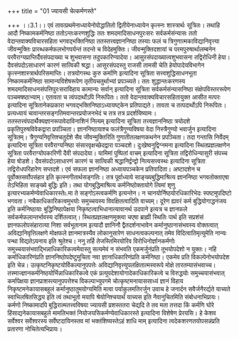 +++
title = "01 ज्यायसी चेत्कर्मणस्ते"

+++
।।3.1।। एवं तावत्प्रथमेनाध्यायेनोपोद्धातितो द्वितीयेनाध्यायेन कृत्स्नः
शास्त्रार्थः सूत्रितः। तथाहि आदौ निष्कामकर्मनिष्ठा ततोऽन्तःकरणशुद्धिः
ततः शमदमादिसाधनपुरःसरः सर्वकर्मसंन्यासः ततो वेदान्तवाक्यविचारसहिता
भगवद्भक्तिनिष्ठा ततस्तत्त्वज्ञाननिष्ठा तस्याः फलं च
त्रिगुणात्मकाविद्यानिवृत्त्या जीवन्मुक्तिः प्रारब्धकर्मफलभोगपर्यन्तं
तदन्ते च विदेहमुक्तिः। जीवन्मुक्तिदशायां च परमपुरुषार्थालम्बनेन
परवैराग्यप्राप्तिर्दैवसंपदाख्या च शुभवासना तदुपकारिण्यादेया।
आसुरसंपदाख्यात्वशुभवासना तद्विरोधिनी हेया। दैवसंपदोऽसाधारणं कारणं
सात्विकी श्रद्धा। आसुरसंपदस्तु राजसी तामसी चेति हेयोपादेयविभागेन
कृत्स्नशास्त्रार्थपरिसमाप्तिः। तत्रयोगस्थः कुरु कर्माणि इत्यादिना
सूत्रिता सत्त्वशुद्धिसाधनभूता निष्कामकर्मनिष्ठा सामान्यविशेषरूपेण
तृतीयचतुर्थाभ्यां प्रपञ्च्यते। ततः शुद्धान्तःकरणस्य
शमदमादिसाधनसंपत्तिपुरःसराविहाय कामान्यः सर्वान् इत्यादिना सूत्रिता
सर्वकर्मसंन्यासनिष्ठा संक्षेपविस्तररूपेण पञ्चमषष्ठाभ्याम्। एतावता च
त्वंपदार्थोऽपि निरूपितः। ततो वेदान्तवाक्यविचारसहितायुक्त आसीत मत्परः
इत्यादिना सूत्रितानेकप्रकारा भगवद्भक्तिनिष्ठाऽध्यायष्ट्केन प्रतिपाद्यते।
तावता च तत्पदार्थोऽपि निरूपितः। प्रत्यध्यायं
चावान्तरसङ्गतिमवान्तरप्रयोजनभेदं च तत्र तत्र प्रदर्शयिष्यामः।
ततस्तत्त्वंपदार्थैक्यज्ञानरूपावेदाविनाशिनं नित्यम् इत्यादिना सूत्रिता
तत्त्वज्ञाननिष्ठा त्रयोदशे प्रकृतिपुरुषविवेकद्वारा प्रपञ्चिता।
ज्ञाननिष्ठायाश्च फलंत्रैगुण्यविषया वेदा निस्त्रैगुण्यो भवार्जुन
इत्यादिना सूत्रितम्। त्रैगुण्यनिवृत्तिश्चतुर्दशे सैव जीवन्मुक्तिरिति
गुणातीतलक्षणकथनेन प्रपञ्चिता। तदा गन्तासि निर्वेदम् इत्यादिना सूत्रिता
परवैराग्यनिष्ठा संसारवृक्षच्छेदद्वारा पञ्चदशे। दुःखेष्वनुद्विग्नमना
इत्यादिना स्थितप्रज्ञलक्षणेन सूत्रिता परवैराग्योपकारिणी दैवी
संपदादेया। यामिमां पुष्पितां वाचम् इत्यादिना सूत्रिता तद्विरोधिन्यासुरी
संपच्च हेया षोडशे। दैवसंपदोऽसाधारणं कारणं च सात्विकी
श्रद्धानिर्द्वन्द्वो नित्यसत्त्वस्थः इत्यादिना सूत्रिता तद्विरोधपरिहारेण
सप्तदशे। एवं सफला ज्ञाननिष्ठा अध्यायपञ्चकेन प्रतिपादिता। अष्टादशेन च
पूर्वोक्तसर्वोपसंहार इति कृत्स्नगीतार्थसङ्गतिः। तत्र पूर्वाध्याये
साङ्ख्यबुद्धिमाश्रित्य ज्ञाननिष्ठा भगवतोक्ताएषा तेऽभिहिता साङ्ख्ये बुद्धिः
इति। तथा योगबुद्धिमाश्रित्य कर्मनिष्ठोक्तायोगे त्विमां शृणु
इत्यारभ्यकर्मण्येवाधिकारस्ते৷৷.मा ते सङ्गोऽस्त्वकर्मणि इत्यन्तेन। न
चानयोर्निष्ठयोरधिकारिभेदः स्पष्टमुपदिष्टो भगवता। नचैकाधिकारिकत्वमुभयोः
समुच्चयस्य विवक्षितत्वादिति वाच्यम्। दूरेण ह्यवरं कर्म बुद्धियोगाद्धनंजय
इति कर्मनिष्ठायाः बुद्धिनिष्ठापेक्षया निकृष्टत्वाभिधानात्यावानर्थ उदपाने
इत्यत्र च ज्ञानफले सर्वकर्मफलान्तर्भावस्य दर्शितत्वात्।
स्थितप्रज्ञलक्षणमुक्त्वा चएषा ब्राह्मी स्थितिः पार्थ इति सप्रशंसं
ज्ञानफलोपसंहारात्या निशा सर्वभूतानाम इत्यादौ ज्ञानिनौ द्वैतदर्शनाभावेन
कर्मानुष्ठानासंभवस्य वोक्तत्वात् अविद्यानिवृत्तिलक्षणे मोक्षफले
ज्ञानमात्रस्यैव लोकानुसारेण साधनत्वकल्पनात् तमेव विदित्वातिमृत्युमेति
नान्यः पन्था विद्यतेऽयनाय इति श्रुतेश्च। ननु तर्हि तेजस्तिमिरयोरिव
विरोधिनोर्ज्ञानकर्मणोः समुच्चयासंभवाद्भिन्नाधिकारिकत्वमेवास्तु सत्यमेवं
न संभवति एकमर्जुनंप्रति तूभयोपदेशो न युक्तः। नहि कर्माधिकारिणंप्रति
ज्ञाननिष्ठोपदेष्टुमुचिता नवा ज्ञानाधिकारिणंप्रति कर्मनिष्ठा। एकमेव प्रति
विकल्पेनोभयोपदेश इति चेन्न। उत्कृष्टनिकृष्टयोर्विकल्पानुपपत्तेः
अविद्यानिवृत्त्युपलक्षितात्मस्वरूपे मोक्षे तारतम्यासंभवाच्च।
तस्माज्ज्ञानकर्मनिष्ठयोर्भिन्नाधिकारिकत्वे एकं
प्रत्युपदेशायोगादेकाधिकारिकत्वे च विरुद्धयोः समुच्चयासंभवात्
कर्मापेक्षया ज्ञानप्राशस्त्यानुपपत्तेश्च विकल्पाभ्युपगमे
चोत्कृष्टमनायाससाध्यं ज्ञानं विहाय निकृष्टमनेकायासबहुलं
कर्मानुष्ठातुमयोग्यमिति मत्वा पर्याकुलमतिरर्जुन उवाच हे जनार्दन
सवैर्जनैरर्द्यते याच्यते स्वाभिलषितसिद्धय इति त्वं तथाभूतो मयापि
श्रेयोनिश्चयार्थं याच्यस इति नैवानुचितमिति संबोधनाभिप्रायः। कर्मणो
निष्कामादपि बुद्धिरात्मतत्त्वविषया ज्यायसी प्रशस्ततरा चेद्यदि ते तव मता
तत्तदा किं कर्मणि घोरे हिंसाद्यनेकायासबहुले मामतिभक्तं
नियोजयसिकर्मण्येवाधिकारस्ते इत्यादिना विशेषेण प्रेरयसि। हे केशव
सर्वेश्वर सर्वेश्वरस्य सर्वेष्टदायिनस्तव मां भक्तंशिष्यस्तेऽहं शाधि माम्
इत्यादिना त्वदेकशरणतयोपसन्नंप्रति प्रतारणा नोचितेत्यभिप्रायः।
